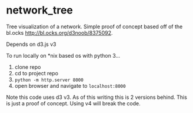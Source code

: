 # network_tree
Tree visualization of a network.  Simple proof of concept based off of the bl.ocks http://bl.ocks.org/d3noob/8375092.

Depends on d3.js v3

To run locally on *nix based os with python 3...
1. clone repo
2. cd to project repo
3. `python -m http.server 8000`
4. open browser and navigate to `localhost:8000`

Note this code uses d3 v3.  As of this writing this is 2 versions behind.  This is just a proof of concept.  Using v4 will break the code.
